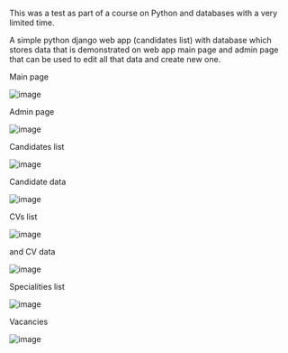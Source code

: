 This was a test as part of a course on Python and databases with a very limited time.

A simple python django web app (candidates list) with database which stores data that is demonstrated on web app main page and admin page that can be used to edit all that data and create new one.

Main page

![image](https://github.com/yankee-co/recruiting/assets/72886859/3671581c-e776-4c8a-a1aa-6514f1c2742b)

Admin page 

![image](https://github.com/yankee-co/recruiting/assets/72886859/9032e7c5-2edb-43b5-9d2c-3e6e528d14fa)

Candidates list 

![image](https://github.com/yankee-co/recruiting/assets/72886859/72b08f8f-4dbe-44a2-b0eb-90f228a7f7d2)

Candidate data 

![image](https://github.com/yankee-co/recruiting/assets/72886859/89b180dc-c364-4653-bc7f-6b43d9052157)

CVs list 

![image](https://github.com/yankee-co/recruiting/assets/72886859/d415ccbe-4d46-47cc-b48d-5d405126deb7)

and CV data 

![image](https://github.com/yankee-co/recruiting/assets/72886859/38c77940-360a-4449-a9d2-67fd868d0bcc)

Specialities list 

![image](https://github.com/yankee-co/recruiting/assets/72886859/1171184f-c713-4ffe-b69f-64f3aa08b861)

Vacancies 

![image](https://github.com/yankee-co/recruiting/assets/72886859/40fe7f6a-4b84-4c11-b102-1e69e18b1ca0)
